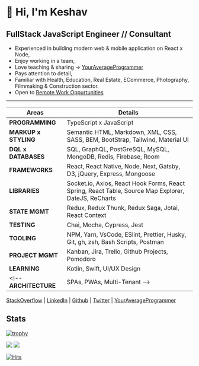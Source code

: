 # 👋 Hi, I'm Keshav  

## FullStack JavaScript Engineer // Consultant

- Experienced in building modern web & mobile application on React x Node,
- Enjoy working in a team,
- Love teaching & sharing → [YourAverageProgrammer](https://www.youtube.com/channel/UC19U_d3EDdiwBw_P5Md1WGg)
- Pays attention to detail,
- Familiar with Health, Education, Real Estate, ECommerce, Photography, Filmmaking & Construction sector.
- Open to [Remote Work Oppurtunities](mailto:keshav.dulal@gmail.com)

---

Areas | Details
--- | ---
**PROGRAMMING** | TypeScript x JavaScript
**MARKUP x STYLING** | Semantic HTML, Markdown, XML, CSS, SASS, BEM, BootStrap, Tailwind, Material UI
**DQL x DATABASES** | SQL, GraphQL, PostGreSQL, MySQL, MongoDB, Redis, Firebase, Room
**FRAMEWORKS** | React, React Native, Node, Next, Gatsby, D3, jQuery, Express, Mongoose
**LIBRARIES** | Socket.io, Axios, React Hook Forms, React Spring, React Table, Source Map Explorer, DateJS, ReCharts
**STATE MGMT** | Redux, Redux Thunk, Redux Saga, Jotai, React Context
**TESTING** | Chai, Mocha, Cypress, Jest
**TOOLING** | NPM, Yarn, VsCode, ESlint, Prettier, Husky, Git, gh, zsh, Bash Scripts, Postman
**PROJECT MGMT** | Kanban, Jira, Trello, Github Projects, Pomodoro
**LEARNING** | Kotlin, Swift, UI/UX Design
<!-- **ARCHITECTURE** | SPAs, PWAs, Multi-Tenant -->

[StackOverflow](https://stackoverflow.com/users/3556531/keshavdulal) | [LinkedIn](https://linkedin.com/keshavdulal) | [Github](https://github.com/Keshavdulal) | [Twitter](https://twitter.com/keshavdulal) | [YourAverageProgrammer](https://www.youtube.com/channel/UC19U_d3EDdiwBw_P5Md1WGg)

<!-- > [YouTube](https://www.youtube.com/keshavdulal) | [Instagram](https://www.instagram.com/keshav.dulal) | [Medium](https://medium.com/@keshavdulal) -->

## Stats
<!-- https://github.com/ryo-ma/github-profile-trophy#specify-the-maximum-row--column-size -->
[![trophy](https://github-profile-trophy.vercel.app/?username=keshavdulal&row=1&margin-w=15&margin-h=15&theme=dracula)](https://github.com/ryo-ma/github-profile-trophy)

<!-- https://github.com/anuraghazra/github-readme-stats -->
![](https://github-readme-stats.vercel.app/api?username=keshavdulal&show_icons=true&count_private=true&theme=gradient) 
![](https://github-readme-stats.vercel.app/api/top-langs/?username=keshavdulal&count_private=true&layout=compact&theme=gradient) 

<!-- https://hits.seeyoufarm.com/ -->
[![Hits](https://hits.seeyoufarm.com/api/count/incr/badge.svg?url=https%3A%2F%2Fgithub.com%2Fkeshavdulal&count_bg=%2379C83D&title_bg=%23555555&icon=&icon_color=%23E7E7E7&title=ghProfileVisits&edge_flat=false)](https://hits.seeyoufarm.com)
